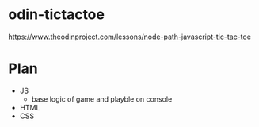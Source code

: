 # odin-tictactoe
https://www.theodinproject.com/lessons/node-path-javascript-tic-tac-toe

# Plan

- JS
    - base logic of game and playble on console
- HTML
- CSS